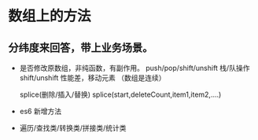 # 数组上的方法

## 分纬度来回答，带上业务场景。

- 是否修改原数组，非纯函数，有副作用。
    push/pop/shift/unshift 栈/队操作
    shift/unshift 性能差，移动元素 （数组是连续）

    splice(删除/插入/替换)
    splice(start,deleteCount,item1,item2,....)
- es6 新增方法
- 遍历/查找类/转换类/拼接类/统计类